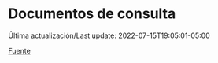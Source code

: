 # Documentos de consulta

Última actualización/Last update: 2022-07-15T19:05:01-05:00

 [Fuente](https://coronavirus.gob.mx/documentos-de-consulta/)
